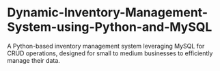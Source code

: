 # Dynamic-Inventory-Management-System-using-Python-and-MySQL
A Python-based inventory management system leveraging MySQL for CRUD operations, designed for small to medium businesses to efficiently manage their data.
